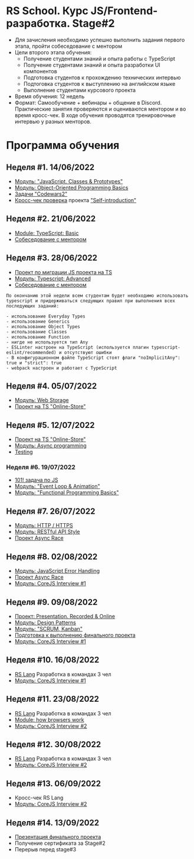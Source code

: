# RS School. Курс JS/Frontend-разработка. Stage#2

- Для зачисления необходимо успешно выполнить задания первого этапа, пройти собеседование с ментором
- Цели второго этапа обучения:
  - Получение студентами знаний и опыта работы с TypeScript
  - Получение студентами знаний и опыта разработки UI компонентов
  - Подготовка студентов к прохождению технических интервью
  - Подтоговка студентов к выступлению на английском языке
  - Выполнение студентами курсового проекта
- Время обучения: 12 недель
- Формат: Cамообучение + вебинары + общение в Discord. Практические занятия проверяются и оцениваются ментором и во время кросс-чек. В ходе обучения проводятся тренировочные интервью у разных менторов.

# Программа обучения

## Неделя #1. 14/06/2022
- [Модуль: "JavaScript. Classes & Prototypes"](https://github.com/rolling-scopes-school/tasks/tree/master/stage2/modules/classes-prototypes/)
- [Модуль: Object-Oriented Programming Basics](https://github.com/rolling-scopes-school/tasks/tree/master/stage2/modules/oop-basics/)
- [Задачи "Codewars2"](https://github.com/rolling-scopes-school/tasks/tree/master/tasks/codewars/Codewars-2022Q1-OOP.md) 
- [Кросс-чек проверка](https://docs.rs.school/#/cross-check-flow) проекта ["Self-introduction"](https://github.com/rolling-scopes-school/tasks/tree/master/stage2/modules/self-introduction/)
  
## Неделя #2. 21/06/2022
- [Module: TypeScript: Basic](https://github.com/rolling-scopes-school/tasks/tree/master/stage2/modules/typescript-basic/)
- [Собеседование с ментором](https://github.com/rolling-scopes-school/tasks/tree/master/stage2/modules/technical-screening/)

## Неделя #3. 28/06/2022
- [Проект по миграции JS проекта на TS](https://github.com/rolling-scopes-school/tasks/blob/master/tasks/migration-newip-to-ts.md)
- [Модуль: Typescript: Advanced](https://github.com/rolling-scopes-school/tasks/tree/master/stage2/modules/typescript-advanced/)
- [Собеседование с ментором](https://github.com/rolling-scopes-school/tasks/tree/master/stage2/modules/technical-screening/)

```
По окончанию этой недели всем студентам будет необходимо использовать typescript и придерживаться следующих правил при выполнения всех последующих заданий:

- использование Everyday Types 
- использование Generics
- использование Object Types
- использование Classes
- использование Function
- нигде не используется тип Any
- ESLinter настроен на TypeScript (используется плагин typescript-eslint/recommended) и отсутствуют ошибки
- В конфигурационном файле TypeScript стоят флаги "noImplicitAny": true и "strict": true
- webpack настроен и работает с TypeScript
```

## Неделя #4. 05/07/2022
- [Модуль: Web Storage](https://github.com/rolling-scopes-school/tasks/tree/master/stage2/modules/web-storage/)
- [Проект на TS "Online-Store"](https://github.com/rolling-scopes-school/tasks/blob/master/tasks/online-store/README.md)

## Неделя #5. 12/07/2022
- [Проект на TS "Online-Store"](https://github.com/rolling-scopes-school/tasks/blob/master/tasks/online-store/README.md)
- [Модуль: Async programming](https://github.com/rolling-scopes-school/tasks/tree/master/stage2/modules/async/)
- [Testing](https://github.com/rolling-scopes-school/tasks/tree/master/stage2/modules/testing/)

### Неделя #6. 19/07/2022
- [101! задача по JS](https://github.com/mikhama/core-js-101)
- [Модуль: "Event Loop & Animation"](https://github.com/rolling-scopes-school/tasks/tree/master/stage2/modules/eventloop-animation/)
- [Модуль: "Functional Programming Basics"](https://github.com/rolling-scopes-school/tasks/tree/master/stage2/modules/fp-basics/)

## Неделя #7. 26/07/2022
- [Модуль: HTTP / HTTPS](https://github.com/rolling-scopes-school/tasks/tree/master/stage2/modules/http/)
- [Модуль: RESTful API Style](https://github.com/rolling-scopes-school/tasks/tree/master/stage2/modules/restful-api/)
- [Проект Async Race](https://github.com/rolling-scopes-school/tasks/blob/master/tasks/async-race.md)

## Неделя #8. 02/08/2022

- [Модуль: JavaScript Error Handling](https://github.com/rolling-scopes-school/tasks/tree/master/stage2/modules/error-handling/)
- [Проект Async Race](https://github.com/rolling-scopes-school/tasks/blob/master/tasks/async-race.md)
- [Модуль: CoreJS Interview #1](https://github.com/rolling-scopes-school/tasks/blob/master/tasks/interview-basic-coreJS.md)

## Неделя #9. 09/08/2022
- [Проект: Presentation. Recorded & Online](https://github.com/rolling-scopes-school/tasks/tree/master/stage2/modules/presentation)
- [Модуль: Design Patterns](https://github.com/rolling-scopes-school/tasks/tree/master/stage2/modules/design-patterns/)
- [Модуль: "SCRUM, Kanban"](https://github.com/rolling-scopes-school/tasks/tree/master/stage2/modules/scrum/)
- [Подготовка к выполнению финального проекта](https://github.com/rolling-scopes-school/tasks/tree/master/stage2/modules/final-task/)
- [Модуль: CoreJS Interview #1](https://github.com/rolling-scopes-school/tasks/blob/master/tasks/interview-basic-coreJS.md)

## Неделя #10. 16/08/2022
- [RS Lang](https://github.com/rolling-scopes-school/tasks/blob/master/tasks/stage-2/rs-lang/rslang.md) Разработка в командах 3 чел
- [Модуль: CoreJS Interview #1](https://github.com/rolling-scopes-school/tasks/blob/master/tasks/interview-basic-coreJS.md)

## Неделя #11. 23/08/2022

- [RS Lang](https://github.com/rolling-scopes-school/tasks/blob/master/tasks/stage-2/rs-lang/rslang.md) Разработка в командах 3 чел
- [Module: how browsers work](https://github.com/rolling-scopes-school/tasks/tree/master/stage2/modules/how-browsers-work/)
- [Модуль: CoreJS Interview #2](https://github.com/rolling-scopes-school/tasks/blob/master/tasks/interview-corejs.md)

## Неделя #12. 30/08/2022

- [RS Lang](https://github.com/rolling-scopes-school/tasks/blob/master/tasks/stage-2/rs-lang/rslang.md) Разработка в командах 3 чел
- [Модуль: CoreJS Interview #2](https://github.com/rolling-scopes-school/tasks/blob/master/tasks/interview-corejs.md)

## Неделя #13. 06/09/2022
- Кросс-чек RS Lang
- [Модуль: CoreJS Interview #2](https://github.com/rolling-scopes-school/tasks/blob/master/tasks/interview-corejs.md)


## Неделя #14. 13/09/2022
- [Презентация финального проекта](https://github.com/rolling-scopes-school/tasks/blob/master/tasks/presentation/final-project-presentation.md)
- Получение сертификата за Stage#2
- Перерыв перед stage#3
